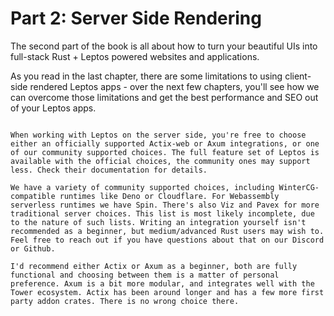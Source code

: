 # Part 2: Server Side Rendering

The second part of the book is all about how to turn your beautiful UIs into full-stack Rust + Leptos powered websites and applications.

As you read in the last chapter, there are some limitations to using client-side rendered Leptos apps - over the next few chapters, you'll see how we can overcome those limitations
and get the best performance and SEO out of your Leptos apps.


```admonish info

When working with Leptos on the server side, you're free to choose either an officially supported Actix-web or Axum integrations, or one of our community supported choices. The full feature set of Leptos is available with the official choices, the community ones may support less. Check their documentation for details.

We have a variety of community supported choices, including WinterCG-compatible runtimes like Deno or Cloudflare. For Webassembly serverless runtimes we have Spin. There's also Viz and Pavex for more traditional server choices. This list is most likely incomplete, due to the nature of such lists. Writing an integration yourself isn't recommended as a beginner, but medium/advanced Rust users may wish to. Feel free to reach out if you have questions about that on our Discord or Github.

I'd recommend either Actix or Axum as a beginner, both are fully functional and choosing between them is a matter of personal preference. Axum is a bit more modular, and integrates well with the Tower ecosystem. Actix has been around longer and has a few more first party addon crates. There is no wrong choice there.
```
